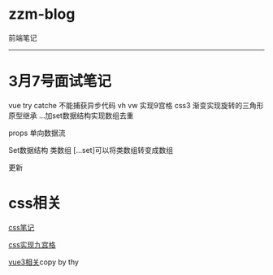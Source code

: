 # zzm-blog
 前端笔记
*** 
# 3月7号面试笔记
vue try catche 不能捕获异步代码
vh vw 实现9宫格
css3 渐变实现旋转的三角形
原型继承
...加set数据结构实现数组去重

props 单向数据流

Set数据结构 类数组
[...set]可以将类数组转变成数组

更新
# css相关
[css笔记](https://github.com/helsinki123/zzm-blog/blob/main/docs/css.md)

[css实现九宫格](https://github.com/helsinki123/zzm-blog/blob/main/docs/%E4%B9%9D%E5%AE%AB%E6%A0%BC.html)

[vue3相关](https://github.com/helsinki123/zzm-blog/blob/main/docs/vue3/README.md)copy by thy

